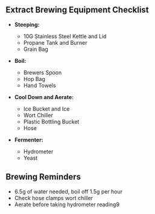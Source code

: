 
## Extract Brewing Equipment Checklist

* **Steeping:**
  * 10G Stainless Steel Kettle and Lid
  * Propane Tank and Burner
  * Grain Bag


* **Boil:**
  * Brewers Spoon
  * Hop Bag
  * Hand Towels


* **Cool Down and Aerate:**
  * Ice Bucket and Ice
  * Wort Chiller
  * Plastic Bottling Bucket
  * Hose


* **Fermenter:**
  * Hydrometer
  * Yeast

## Brewing Reminders

* 6.5g of water needed, boil off 1.5g per hour
* Check hose clamps wort chiller
* Aerate before taking hydrometer reading9
